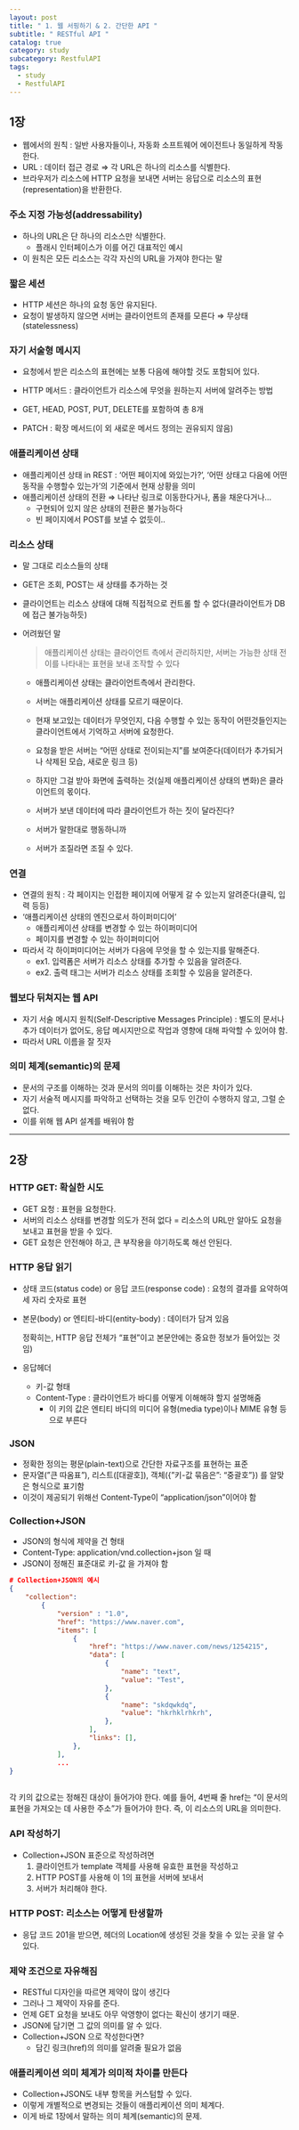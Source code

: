 ```yaml
---
layout: post
title: " 1. 웹 서핑하기 & 2. 간단한 API "
subtitle: " RESTful API "
catalog: true
category: study
subcategory: RestfulAPI
tags:
  - study
  - RestfulAPI
---
```


## 1장

- 웹에서의 원칙 : 일반 사용자들이나, 자동화 소프트웨어 에이전트나 동일하게 작동한다.
- URL : 데이터 접근 경로 ⇒ 각 URL은 하나의 리소스를 식별한다.
- 브라우저가 리소스에 HTTP 요청을 보내면 서버는 응답으로 리소스의 표현(representation)을 반환한다.

### 주소 지정 가능성(addressability)

- 하나의 URL은 단 하나의 리소스만 식별한다.
    - 플래시 인터페이스가 이를 어긴 대표적인 예시
- 이 원칙은 모든 리소스는 각각 자신의 URL을 가져야 한다는 말

### 짧은 세션

- HTTP 세션은 하나의 요청 동안 유지된다.
- 요청이 발생하지 않으면 서버는 클라이언트의 존재를 모른다 ⇒ 무상태(statelessness)

### 자기 서술형 메시지

- 요청에서 받은 리소스의 표현에는 보통 다음에 해야할 것도 포함되어 있다.

- HTTP 메서드 : 클라이언트가 리소스에 무엇을 원하는지 서버에 알려주는 방법
- GET, HEAD, POST, PUT, DELETE를 포함하여 총 8개
- PATCH : 확장 메서드(이 외 새로운 메서드 정의는 권유되지 않음)

### 애플리케이션 상태

- 애플리케이션 상태 in REST : ‘어떤 페이지에 와있는가?’, ‘어떤 상태고 다음에 어떤 동작을 수행할수 있는가’의 기준에서 현재 상황을 의미
- 애플리케이션 상태의 전환 ⇒ 나타난 링크로 이동한다거나, 폼을 채운다거나…
    - 구현되어 있지 않은 상태의 전환은 불가능하다
    - 빈 페이지에서 POST를 보낼 수 없듯이..

### 리소스 상태

- 말 그대로 리소스들의 상태
- GET은 조회, POST는 새 상태를 추가하는 것
- 클라이언트는 리소스 상태에 대해 직접적으로 컨트롤 할 수 없다(클라이언트가 DB에 접근 불가능하듯)
- 어려웠던 말
    
    > 애플리케이션 상태는 클라이언트 측에서 관리하지만, 서버는 가능한 상태 전이를 나타내는 표현을 보내 조작할 수 있다
    > 
    - 애플리케이션 상태는 클라이언트측에서 관리한다.
    - 서버는 애플리케이션 상태를 모르기 때문이다.
    - 현재 보고있는 데이터가 무엇인지, 다음 수행할 수 있는 동작이 어떤것들인지는 클라이언트에서 기억하고 서버에 요청한다.
    - 요청을 받은 서버는 “어떤 상태로 전이되는지”를 보여준다(데이터가 추가되거나 삭제된 모습, 새로운 링크 등)
    - 하지만 그걸 받아 화면에 출력하는 것(실제 애플리케이션 상태의 변화)은 클라이언트의 몫이다.
    
    - 서버가 보낸 데이터에 따라 클라이언트가 하는 짓이 달라진다?
    - 서버가 말한대로 행동하니까
    - 서버가 조질라면 조질 수 있다.
    

### 연결

- 연결의 원칙 : 각 페이지는 인접한 페이지에 어떻게 갈 수 있는지 알려준다(클릭, 입력 등등)
- ‘애플리케이션 상태의 엔진으로서 하이퍼미디어’
    - 애플리케이션 상태를 변경할 수 있는 하이퍼미디어
    - 페이지를 변경할 수 있는 하이퍼미디어
- 따라서 각 하이퍼미디어는 서버가 다음에 무엇을 할 수 있는지를 말해준다.
    - ex1. 입력폼은 서버가 리소스 상태를 추가할 수 있음을 알려준다.
    - ex2. 출력 태그는 서버가 리소스 상태를 조회할 수 있음을 알려준다.

### 웹보다 뒤쳐지는 웹 API

- 자기 서술 메시지 원칙(Self-Descriptive Messages Principle) : 별도의 문서나 추가 데이터가 없어도, 응답 메시지만으로 작업과 영향에 대해 파악할 수 있어야 함.
- 따라서 URL 이름을 잘 짓자

### 의미 체계(semantic)의 문제

- 문서의 구조를 이해하는 것과 문서의 의미를 이해하는 것은 차이가 있다.
- 자기 서술적 메시지를 파악하고 선택하는 것을 모두 인간이 수행하지 않고, 그럴 순 없다.
- 이를 위해 웹 API 설계를 배워야 함

---

## 2장

### HTTP GET: 확실한 시도

- GET 요청 : 표현을 요청한다.
- 서버의 리소스 상태를 변경할 의도가 전혀 없다 = 리소스의 URL만 알아도 요청을 보내고 표현을 받을 수 있다.
- GET 요청은 안전해야 하고, 큰 부작용을 야기하도록 해선 안된다.

### HTTP 응답 읽기

- 상태 코드(status code) or 응답 코드(response code) : 요청의 결과를 요약하여 세 자리 숫자로 표현
- 본문(body) or 엔티티-바디(entity-body) : 데이터가 담겨 있음
    
    정확히는, HTTP 응답 전체가 “표현”이고 본문안에는 중요한 정보가 들어있는 것임)
    
- 응답헤더
    - 키-값 형태
    - Content-Type : 클라이언트가 바디를 어떻게 이해해햐 할지 설명해줌
        - 이 키의 값은 엔티티 바디의 미디어 유형(media type)이나 MIME 유형 등으로 부른다

### JSON

- 정확한 정의는 평문(plain-text)으로 간단한 자료구조를 표현하는 표준
- 문자열(”큰 따옴표”), 리스트([대괄호]), 객체({”키-값 묶음은”: “중괄호”}) 를 알맞은 형식으로 표기함
- 이것이 제공되기 위해선 Content-Type이 “application/json”이어야 함

### Collection+JSON

- JSON의 형식에 제약을 건 형태
- Content-Type: application/vnd.collection+json 일 때
- JSON이 정해진 표준대로 키-값 을 가져야 함

```json
# Collection+JSON의 예시
{
	"collection": 
		{
			"version" : "1.0",
			"href": "https://www.naver.com",
			"items": [
				{
					"href": "https://www.naver.com/news/1254215",
					"data": [
						{
							"name": "text",
							"value": "Test",
						},
						{
							"name": "skdqwkdq",
							"value": "hkrhklrhkrh",
						},
					],
					"links": [],
				},
			],
			...
}
			
```

각 키의 값으로는 정해진 대상이 들어가야 한다. 예를 들어, 4번째 줄 href는 “이 문서의 표현을 가져오는 데 사용한 주소”가 들어가야 한다. 즉, 이 리소스의 URL을 의미한다.

### API 작성하기

- Collection+JSON 표준으로 작성하려면
    1. 클라이언트가 template 객체를 사용해 유효한 표현을 작성하고
    2. HTTP POST를 사용해 이 1의 표현을 서버에 보내서
    3. 서버가 처리해야 한다.

### HTTP POST: 리소스는 어떻게 탄생할까

- 응답 코드 201을 받으면, 헤더의 Location에 생성된 것을 찾을 수 있는 곳을 알 수 있다.

### 제약 조건으로 자유해짐

- RESTful 디자인을 따르면 제약이 많이 생긴다
- 그러나 그 제약이 자유를 준다.
- 언제 GET 요청을 보내도 아무 악영향이 없다는 확신이 생기기 때문.
- JSON에 담기면 그 값의 의미를 알 수 있다.
- Collection+JSON 으로 작성한다면?
    - 담긴 링크(href)의 의미를 알려줄 필요가 없음

### 애플리케이션 의미 체계가 의미적 차이를 만든다

- Collection+JSON도 내부 항목을 커스텀할 수 있다.
- 이렇게 개별적으로 변경되는 것들이 애플리케이션 의미 체계다.
- 이게 바로 1장에서 말하는 의미 체계(semantic)의 문제.